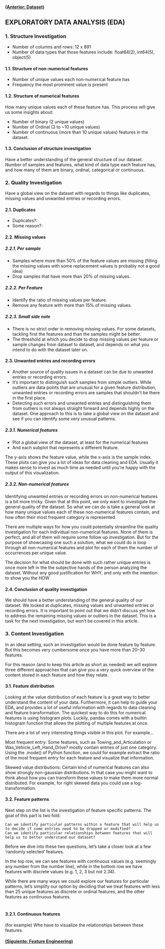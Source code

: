 #### [(Anterior: Dataset)](https://github.com/akimwong/1_OnPremise/tree/main/Journey/001/01_Classification/01_Titanic/)

## EXPLORATORY DATA ANALYSIS (EDA)

### 1. Structure Investigation

- Number of columns and rows: 12 x 891
- Number of data types that those features include: float64(2), int64(5), object(5)

#### 1.1. Structure of non-numerical features

- Number of unique values each non-numerical feature has
- Frequency the most prominent value is present

#### 1.2. Structure of numerical features

How many unique values each of these feature has. This process will give us some insights about:

- Number of binary (2 unique values)
- Number of Ordinal (3 to ~10 unique values)
- Number of continuous (more than 10 unique values) features in the dataset.

#### 1.3. Conclusion of structure investigation

Have a better understanding of the general structure of our dataset.
Number of samples and features, what kind of data type each feature has, and how many of them are binary, ordinal, categorical or continuous.

### 2. Quality Investigation

Have a global view on the dataset with regards to things like duplicates, missing values and unwanted entries or recording errors.

#### 2.1. Duplicates

- Duplicates?:
- Some reason?:

#### 2.2. Missing values

##### 2.2.1. Per sample

- Samples where more than 50% of the feature values are missing (filling the missing values with some replacement values is probably not a good idea)
- Drop samples that have more than 20% of missing values.

##### 2.2.2. Per Feature

- Identify the ratio of missing values per feature.
- Remove any feature with more than 15% of missing values.

##### 2.2.3. Small side note

- There is no strict order in removing missing values. For some datasets, tackling first the features and than the samples might be better.
- The threshold at which you decide to drop missing values per feature or sample changes from dataset to dataset, and depends on what you intend to do with the dataset later on.

#### 2.3. Unwanted entries and recording errors

- Another source of quality issues in a dataset can be due to unwanted entries or recording errors.
- It’s important to distinguish such samples from simple outliers. While outliers are data points that are unusual for a given feature distribution, unwanted entries or recording errors are samples that shouldn’t be there in the first place.
- Detecting such errors and unwanted entries and distinguishing them from outliers is not always straight forward and depends highly on the dataset. One approach to this is to take a global view on the dataset and see if you can identify some very unusual patterns.

##### 2.3.1. Numerical features

- Plot a global view of the dataset, at least for the numerical features
- And each subplot that represents a different feature.

The y-axis shows the feature value, while the x-axis is the sample index.
These plots can give you a lot of ideas for data cleaning and EDA.
Usually it makes sense to invest as much time as needed until you’re happy with the output of this visualization.

##### 2.3.2. Non-numerical features

Identifying unwanted entries or recording errors on non-numerical features is a bit more tricky. Given that at this point, we only want to investigate the general quality of the dataset. So what we can do is take a general look at how many unique values each of these non-numerical features contain, and how often their most frequent category is represented.

There are multiple ways for how you could potentially streamline the quality investigation for each individual non-numerical features. None of them is perfect, and all of them will require some follow up investigation. But for the purpose of showcasing one such a solution, what we could do is loop through all non-numerical features and plot for each of them the number of occurrences per unique value.

The decision for what should be done with such rather unique entries is once more left in the the subjective hands of the person analyzing the dataset. Without any good justification for WHY, and only with the intention to show you the HOW

#### 2.4. Conclusion of quality investigation

We should have a better understanding of the general quality of our dataset.
We looked at duplicates, missing values and unwanted entries or recording errors. It is important to point out that we didn’t discuss yet how to address the remaining missing values or outliers in the dataset. This is a task for the next investigation, but won’t be covered in this article.

### 3. Content Investigation

In an ideal setting, such an investigation would be done feature by feature. But this becomes very cumbersome once you have more than 20–30 features.

For this reason (and to keep this article as short as needed) we will explore three different approaches that can give you a very quick overview of the content stored in each feature and how they relate.

#### 3.1. Feature distribution

Looking at the value distribution of each feature is a great way to better understand the content of your data. Furthermore, it can help to guide your EDA, and provides a lot of useful information with regards to data cleaning and feature transformation. The quickest way to do this for numerical features is using histogram plots. Luckily, pandas comes with a builtin histogram function that allows the plotting of multiple features at once.

There are a lot of very interesting things visible in this plot. For example…

Most frequent entry: Some features, such as Towing_and_Articulation or Was_Vehicle_Left_Hand_Drive? mostly contain entries of just one category. Using the .mode() of Python function, we could for example extract the ratio of the most frequent entry for each feature and visualize that information.

Skewed value distributions: Certain kind of numerical features can also show strongly non-gaussian distributions. In that case you might want to think about how you can transform these values to make them more normal distributed. For example, for right skewed data you could use a log-transformation.

#### 3.2. Feature patterns

Next step on the list is the investigation of feature specific patterns. The goal of this part is two fold:

    Can we identify particular patterns within a feature that will help us to decide if some entries need to be dropped or modified?
    Can we identify particular relationships between features that will help us to better understand our dataset?

Before we dive into these two questions, let’s take a closer look at a few ‘randomly selected’ features.

In the top row, we can see features with continuous values (e.g. seemingly any number from the number line), while in the bottom row we have features with discrete values (e.g. 1, 2, 3 but not 2.34).

While there are many ways we could explore our features for particular patterns, let’s simplify our option by deciding that we treat features with less than 25 unique features as discrete or ordinal features, and the other features as continuous features.
#
#### 3.2.1. Continuous features

(for example) Whe have to visualize the relationships between these features.

#### [(Siguiente: Feature Engineering)](https://github.com/akimwong/1_OnPremise/tree/main/Journey/003/01_Classification/01_Titanic/)


